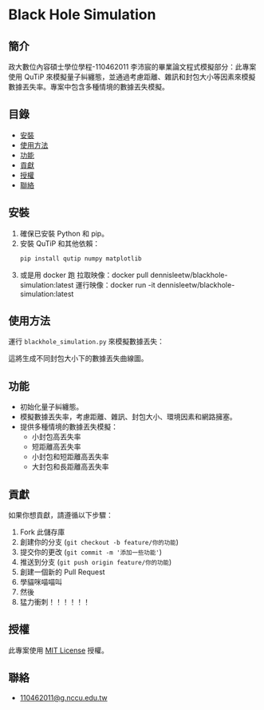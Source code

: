 # Black Hole Simulation

## 簡介

政大數位內容碩士學位學程-110462011 李沛宸的畢業論文程式模擬部分：此專案使用 QuTiP 來模擬量子糾纏態，並通過考慮距離、雜訊和封包大小等因素來模擬數據丟失率。專案中包含多種情境的數據丟失模擬。

## 目錄

- [安裝](#安裝)
- [使用方法](#使用方法)
- [功能](#功能)
- [貢獻](#貢獻)
- [授權](#授權)
- [聯絡](#聯絡)

## 安裝

1. 確保已安裝 Python 和 pip。
2. 安裝 QuTiP 和其他依賴：
   ```bash
   pip install qutip numpy matplotlib
   ```
3. 或是用 docker 跑
   拉取映像：docker pull dennisleetw/blackhole-simulation:latest
   運行映像：docker run -it dennisleetw/blackhole-simulation:latest

## 使用方法

運行 `blackhole_simulation.py` 來模擬數據丟失：

這將生成不同封包大小下的數據丟失曲線圖。

## 功能

- 初始化量子糾纏態。
- 模擬數據丟失率，考慮距離、雜訊、封包大小、環境因素和網路擁塞。
- 提供多種情境的數據丟失模擬：
  - 小封包高丟失率
  - 短距離高丟失率
  - 小封包和短距離高丟失率
  - 大封包和長距離高丟失率

## 貢獻

如果你想貢獻，請遵循以下步驟：

1. Fork 此儲存庫
2. 創建你的分支 (`git checkout -b feature/你的功能`)
3. 提交你的更改 (`git commit -m '添加一些功能'`)
4. 推送到分支 (`git push origin feature/你的功能`)
5. 創建一個新的 Pull Request
6. 學貓咪喵喵叫
7. 然後
8. 猛力衝刺！！！！！！

## 授權

此專案使用 [MIT License](LICENSE) 授權。

## 聯絡

- 110462011@g.nccu.edu.tw
